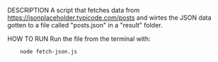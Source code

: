 DESCRIPTION
    A script that fetches data from https://jsonplaceholder.typicode.com/posts and wirtes the JSON data gotten to a file called "posts.json" in a "result" folder.

HOW TO RUN
    Run the file from the terminal with:

        node fetch-json.js